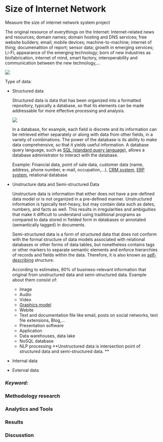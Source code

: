 # Size of Internet Network
Measure the size of internet network system project

The original resource of everythings on the Internet: Internet-related news and resources; domain names; domain hosting and DNS services; free website builders; email; mobile devices; machine-to-machine; internet of thing; documenattion of report; sensor data; growth in emerging services; Li-Fi, appearance of the emerging technology; born of new industries as biofabrication, internet of mind, smart factory, interoperability and communication between the new technology,... 

  ![](https://lh3.googleusercontent.com/_npnlUmL0UpHZoUllVy8u5KR5nXXFvmCdHBGLi23-ctrCrm6QB0qrqFDKV-u2Pu1iwxlbo_np0sf3Rv4TymTPxwlz56otJN0GTW7MywVT7KbOy-JhAZ6eaTkHE-ZpNHgPoi9tY7MoR7r7jOJRyPEsA5jv0t4HlN6PAbMdDJZkjGgLk4F9dr8uSOjf6XCMwl-mavmYpP4qVMBTd7bOOqFVHVSoziOCZ2Vzv5YUZBfaeO8sV-tL3dF6iQljn-H8QLhVLNP5M9mupyCIslXqPE4W7UMiR6ihhb7uk3W3qAjB5Yi3JD44daAaHawhRh_myqLfCiybboXP9D5nX0Ck818W7JNR_AuHbdxPKD4zfAAJ_RBU5Mw4xFQrmzcwUTPaar7xsgIQPDpnLEX66i-qdXElYMWbwzKHPNS7qIdjghCf5d2xXc49VE0sabts3KEG0_K39E3T4Q7zyQAaO9LsniplCJnC0ojTgBpqDu-8pbt7oRb-GBrOJbYoJZPSgs6ETjMAVEeDTA9BRjIoP58n7UoQ3yKeCDe8JOh1j-hKdPoRxBZbcEkPEQ6uCg8Qxq05y4nqxjXs3Dcm3FvQv9A4GgjJuu7zNm7k6TLc3JtaYUmZmGa9dSiIpOHNTHaYZyZ_czg3BGybdfHF1h-vfw4LhAqc0VUtuDh3VHTIb5Oxie1fkCeFQlKAu1Xa0vEVAtWn1U2hvreVhfiKUXf9EfFTA=w700-h450-no)

Type of data:
+ Structured data
  
  Structured data is data that has been organized into a formatted repository, typically a database, so that its elements can be made addressable for more effective processing and analysis. 
  
  ![](https://lh3.googleusercontent.com/KHiZtv2XHdGFmc5CVMVI-AfZlq2OSSj_-VX5tnJOvPQtq8Zr5yOkwo2CqRpOhiLRk11fUfK5MsT0uGMRRR-1AQYeFgaL782e2oDHkKOxXQBU1y-G4ee_rEuGERJHi6V4R3nSopNt8fl_8OQ4-z5fWTWtexN3Mg-8F6z1IMJ2-BrCe4blAIrbI10CKqCJJYm9hmIenSrmChguC66j0LAa_pFjIYrGVBhF9VEJOlJTgWWlyQczW9YcnUyNyU3eRCadEfliFP_cDRDJyQyIWWWWu3OKVvzDDiv2Cgde49P1WgVvnpqq5wqNk5kjx8WKJ62uFAInk3xD6meT9GSyRDX3S4dEFCaq9g3gxs4XF7O_iKp8pcoEALruIiYqnPx1q-p-jzdXk-60MlTybYP8qkK57vsk3YDTvbtlBZ6GoyUZpwtHLRY8PIMi9gcrmjZVya7dcimD1zH7kw3zpVk73p4i2wdKpwEoK5QCD6TTBpLa8leXoeUuqYgccPuYQJ19gFPqwmcb4x8IhtlKN_e8j7uq87SGZk61j0EfIW5D16zv2gTJxPaUqSRlzimTDLZ1iv0T3kptEYdiKBuSFfK8GI1aU1uEy30lHudWNMKxHcZuWyFeYxztBQ_ZcS8Zott8uF2PvUPONqL8AB1al5PVdhpjkfhTthZ5XCkal8NmeKhbzpmgMeeEf2CMdtG3SYUaZaEAmDxUxfn9MejxAYOsAA=w540-h564-no)
  
  In a database, for example, each field is discrete and its information can be retrieved either separately or along with data from other fields, in a variety of combinations. The power of the database is its ability to make data comprehensive, so that it yields useful information. A database query language, such as [SQL (standard query language)](https://en.wikipedia.org/wiki/SQL), allows a database administrator to interact with the database. 

  Example: Financial data, point of sale data, customer data (name, address, phone number, e-mail, occupation,...), [CRM system](https://en.wikipedia.org/wiki/Customer-relationship_management), [ERP system](https://en.wikipedia.org/wiki/Enterprise_resource_planning), relational database
+ Unstructure data and Semi-structured Data

  Unstructure data is information that either does not have a pre-defined data model or is not organized in a pre-defined manner. Unstructured information is typically text-heavy, but may contain data such as dates, numbers, and facts as well. This results in irregularities and ambiguities that make it difficult to understand using traditional programs as compared to data stored in fielded form in databases or annotated (semantically tagged) in documents.
  
  Semi-structured data is a form of structured data that does not conform with the formal structure of data models associated with relational databases or other forms of data tables, but nonetheless contains tags or other markers to separate semantic elements and enforce hierarchies of records and fields within the data. Therefore, it is also known as [self-describing](https://en.wikipedia.org/wiki/Self-documenting_code) structure.
  
  According to estimates, 80% of business-relevant information that original from unstructured data and semi-structured data. Example about them consist of:
  + Image
  + Audio
  + Video
  + [Graphics model](https://www.journals.elsevier.com/graphical-models) 
  + Webite
  + Text and documentation file like email, posts on social networks, text file extensions, Blog,... 
  + Presentation software
  + Application
  + Data warehouses, data lake
  + NoSQL database
  + NLP processing
  **Unstructured data is intersection point of structured data and semi-structured data. **

+ Internal data
+ External data
### _Keyword:_
### Methodology research 
### Analytics and Tools
### Results
### Discusstion
